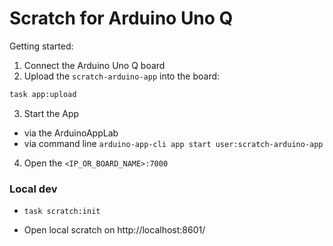 # Scratch for Arduino Uno Q 

Getting started:
1. Connect the Arduino Uno Q board
2. Upload the `scratch-arduino-app` into the board:
``` sh
task app:upload
```
3. Start the App
  - via the ArduinoAppLab
  - via command line `arduino-app-cli app start user:scratch-arduino-app`

4. Open the `<IP_OR_BOARD_NAME>:7000`


### Local dev
-  `task scratch:init`

- Open local scratch on http://localhost:8601/